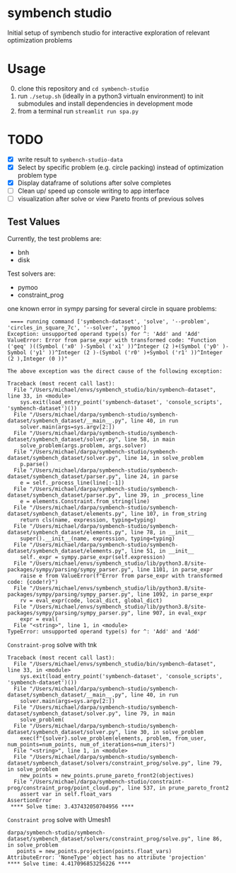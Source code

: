 # symbench studio

Initial setup of symbench studio for interactive exploration of relevant optimization problems

# Usage

0. clone this repository and `cd symbench-studio`
1. run `./setup.sh` (ideally in a python3 virtualn environment) to init submodules and install dependencies in development mode
2. from a terminal run `streamlit run spa.py`

# TODO 
- [x] write result to `symbench-studio-data`
- [x] Select by specific problem (e.g. circle packing) instead of optimization problem type
- [x] Display dataframe of solutions after solve completes
- [ ] Clean up/ speed up console writing to app interface
- [ ] visualization after solve or view Pareto fronts of previous solves

## Test Values
Currently, the test problems are:
- bnh
- disk

Test solvers are:
- pymoo
- constraint_prog 

one known error in sympy parsing for several circle in square problems: 
```
 ==== running command ['symbench-dataset', 'solve', '--problem', 'circles_in_square_7c', '--solver', 'pymoo']
Exception: unsupported operand type(s) for ^: 'Add' and 'Add'
ValueError: Error from parse_expr with transformed code: "Function ('geq' )((Symbol ('x0' )-Symbol ('x1' ))^Integer (2 )+(Symbol ('y0' )-Symbol ('y1' ))^Integer (2 )-(Symbol ('r0' )+Symbol ('r1' ))^Integer (2 ),Integer (0 ))"

The above exception was the direct cause of the following exception:

Traceback (most recent call last):
  File "/Users/michael/envs/symbench_studio/bin/symbench-dataset", line 33, in <module>
    sys.exit(load_entry_point('symbench-dataset', 'console_scripts', 'symbench-dataset')())
  File "/Users/michael/darpa/symbench-studio/symbench-dataset/symbench_dataset/__main__.py", line 40, in run
    solver.main(args=sys.argv[2:])
  File "/Users/michael/darpa/symbench-studio/symbench-dataset/symbench_dataset/solver.py", line 58, in main
    solve_problem(args.problem, args.solver)
  File "/Users/michael/darpa/symbench-studio/symbench-dataset/symbench_dataset/solver.py", line 14, in solve_problem
    p.parse()
  File "/Users/michael/darpa/symbench-studio/symbench-dataset/symbench_dataset/parser.py", line 24, in parse
    e = self._process_line(line[:-1])
  File "/Users/michael/darpa/symbench-studio/symbench-dataset/symbench_dataset/parser.py", line 39, in _process_line
    e = elements.Constraint.from_string(line)
  File "/Users/michael/darpa/symbench-studio/symbench-dataset/symbench_dataset/elements.py", line 107, in from_string
    return cls(name, expression, typing=typing)
  File "/Users/michael/darpa/symbench-studio/symbench-dataset/symbench_dataset/elements.py", line 78, in __init__
    super().__init__(name, expression, typing=typing)
  File "/Users/michael/darpa/symbench-studio/symbench-dataset/symbench_dataset/elements.py", line 51, in __init__
    self._expr = sympy.parse_expr(self.expression)
  File "/Users/michael/envs/symbench_studio/lib/python3.8/site-packages/sympy/parsing/sympy_parser.py", line 1101, in parse_expr
    raise e from ValueError(f"Error from parse_expr with transformed code: {code!r}")
  File "/Users/michael/envs/symbench_studio/lib/python3.8/site-packages/sympy/parsing/sympy_parser.py", line 1092, in parse_expr
    rv = eval_expr(code, local_dict, global_dict)
  File "/Users/michael/envs/symbench_studio/lib/python3.8/site-packages/sympy/parsing/sympy_parser.py", line 907, in eval_expr
    expr = eval(
  File "<string>", line 1, in <module>
TypeError: unsupported operand type(s) for ^: 'Add' and 'Add'
```

`Constraint-prog` solve with tnk
```
Traceback (most recent call last):
  File "/Users/michael/envs/symbench_studio/bin/symbench-dataset", line 33, in <module>
    sys.exit(load_entry_point('symbench-dataset', 'console_scripts', 'symbench-dataset')())
  File "/Users/michael/darpa/symbench-studio/symbench-dataset/symbench_dataset/__main__.py", line 40, in run
    solver.main(args=sys.argv[2:])
  File "/Users/michael/darpa/symbench-studio/symbench-dataset/symbench_dataset/solver.py", line 79, in main
    solve_problem(
  File "/Users/michael/darpa/symbench-studio/symbench-dataset/symbench_dataset/solver.py", line 30, in solve_problem
    exec(f"{solver}.solve_problem(elements, problem, from_user, num_points=num_points, num_of_iterations=num_iters)")
  File "<string>", line 1, in <module>
  File "/Users/michael/darpa/symbench-studio/symbench-dataset/symbench_dataset/solvers/constraint_prog/solve.py", line 79, in solve_problem
    new_points = new_points.prune_pareto_front2(objectives)
  File "/Users/michael/darpa/symbench-studio/constraint-prog/constraint_prog/point_cloud.py", line 537, in prune_pareto_front2
    assert var in self.float_vars
AssertionError
 **** Solve time: 3.437432050704956 ****
 ```

 `Constraint prog` solve with Umesh1

 ```
 darpa/symbench-studio/symbench-dataset/symbench_dataset/solvers/constraint_prog/solve.py", line 86, in solve_problem
    points = new_points.projection(points.float_vars)
AttributeError: 'NoneType' object has no attribute 'projection'
 **** Solve time: 4.417096853256226 ****
 ```